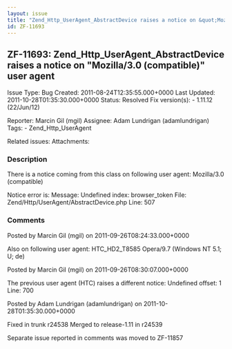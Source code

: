 ```yaml
---
layout: issue
title: "Zend_Http_UserAgent_AbstractDevice raises a notice on &quot;Mozilla/3.0 (compatible)&quot; user agent"
id: ZF-11693
---
```


ZF-11693: Zend\_Http\_UserAgent\_AbstractDevice raises a notice on "Mozilla/3.0 (compatible)" user agent
--------------------------------------------------------------------------------------------------------

 Issue Type: Bug Created: 2011-08-24T12:35:55.000+0000 Last Updated: 2011-10-28T01:35:30.000+0000 Status: Resolved Fix version(s): - 1.11.12 (22/Jun/12)
 
 Reporter:  Marcin Gil (mgil)  Assignee:  Adam Lundrigan (adamlundrigan)  Tags: - Zend\_Http\_UserAgent
 
 Related issues: 
 Attachments: 
### Description

There is a notice coming from this class on following user agent: Mozilla/3.0 (compatible)

Notice error is: Message: Undefined index: browser\_token File: Zend/Http/UserAgent/AbstractDevice.php Line: 507

 

 

### Comments

Posted by Marcin Gil (mgil) on 2011-09-26T08:24:33.000+0000

Also on following user agent: HTC\_HD2\_T8585 Opera/9.7 (Windows NT 5.1; U; de)

 

 

Posted by Marcin Gil (mgil) on 2011-09-26T08:30:07.000+0000

The previous user agent (HTC) raises a different notice: Undefined offset: 1 Line: 700

 

 

Posted by Adam Lundrigan (adamlundrigan) on 2011-10-28T01:35:30.000+0000

Fixed in trunk r24538 Merged to release-1.11 in r24539

Separate issue reported in comments was moved to ZF-11857

 

 